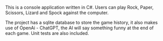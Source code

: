 This is a console application written in C#. Users can play Rock, Paper, Scissors, Lizard and Spock against the computer.

The project has a sqlite database to store the game history, it also makes use of OpenAi - ChatGPT, the AI will say something funny at the end of each game. Unit tests are also included.
